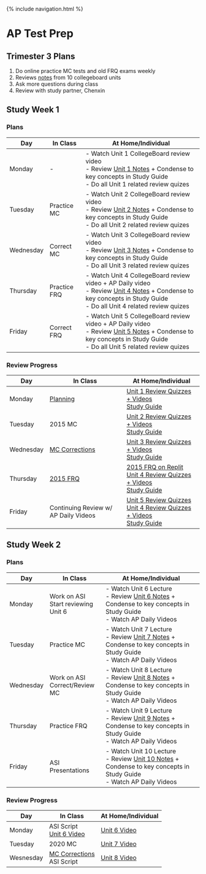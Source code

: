 {% include navigation.html %}

# AP Test Prep

## Trimester 3 Plans
1. Do online practice MC tests and old FRQ exams weekly
2. Reviews [notes](https://docs.google.com/document/d/12T14sIPEiXjy65rX8DtlSmxvLnbbF8H3cUwP3p6MZOk/edit?usp=sharing) from 10 collegeboard units
3. Ask more questions during class
4. Review with study partner, Chenxin

## Study Week 1
### Plans

| Day | In Class | At Home/Individual |
| --- | ---      | ---                |
| Monday | - | - Watch Unit 1 CollegeBoard review video<br>- Review [Unit 1 Notes](https://docs.google.com/document/u/1/d/1OYJc5A53be2sLkCj0RSXBImkKkW99okivMBGeWSDk1s/edit) + Condense to key concepts in Study Guide<br>- Do all Unit 1 related review quizes |
| Tuesday | Practice MC | - Watch Unit 2 CollegeBoard review video<br>- Review [Unit 2 Notes](https://docs.google.com/document/u/1/d/1Z7ZC2eQ02dlZjETf215iGPjK4fWsHHacC15Qc-GDHGw/edit) + Condense to key concepts in Study Guide<br>- Do all Unit 2 related review quizes |
| Wednesday | Correct MC | - Watch Unit 3 CollegeBoard review video<br>- Review [Unit 3 Notes](https://docs.google.com/document/u/1/d/1ZNDZvucqu6cIj-rZo1GJwSH_VwAaeIdEBF9du9tJNeI/edit) + Condense to key concepts in Study Guide<br>- Do all Unit 3 related review quizes |
| Thursday | Practice FRQ | - Watch Unit 4 CollegeBoard review video + AP Daily video<br>- Review [Unit 4 Notes](https://docs.google.com/document/u/1/d/1W86g0bk3poXqshe1gM5snJrwr-bu23_7WzizjFT6P58/edit) + Condense to key concepts in Study Guide<br>- Do all Unit 4 related review quizes |
| Friday | Correct FRQ | - Watch Unit 5 CollegeBoard review video + AP Daily video<br>- Review [Unit 5 Notes](https://docs.google.com/document/u/1/d/1p9yVZaly-h2uP4HZWTEo45JeDVDSxdcriUtkxUZIbB0/edit) + Condense to key concepts in Study Guide<br>- Do all Unit 5 related review quizes |

### Review Progress

| Day | In Class | At Home/Individual |
| --- | ---      | ---                |
| Monday | [Planning](https://dsblack0.github.io/sam-tri3/testPrep#plans) | [Unit 1 Review Quizzes + Videos](https://dsblack0.github.io/sam-tri3/reviewQuizzes#unit-1)<br>[Study Guide](https://docs.google.com/document/d/198NGOV3adFjvWAadAoPHyDCuMUa-5k9pFFtBDyiVbJs/edit?usp=sharing) |
| Tuesday | 2015 MC | [Unit 2 Review Quizzes + Videos](https://dsblack0.github.io/sam-tri3/reviewQuizzes#unit-2)<br>[Study Guide](https://docs.google.com/document/d/198NGOV3adFjvWAadAoPHyDCuMUa-5k9pFFtBDyiVbJs/edit?usp=sharing) |
| Wednesday | [MC Corrections](https://dsblack0.github.io/sam-tri3/2015mc) | [Unit 3 Review Quizzes + Videos](https://dsblack0.github.io/sam-tri3/reviewQuizzes#unit-3)<br>[Study Guide](https://docs.google.com/document/d/198NGOV3adFjvWAadAoPHyDCuMUa-5k9pFFtBDyiVbJs/edit?usp=sharing) |
| Thursday | [2015 FRQ](https://dsblack0.github.io/sam-tri3/2015frq) | [2015 FRQ on Replit](https://dsblack0.github.io/sam-tri3/code)<br>[Unit 4 Review Quizzes + Videos](https://dsblack0.github.io/sam-tri3/reviewQuizzes#unit-4)<br>[Study Guide](https://docs.google.com/document/d/198NGOV3adFjvWAadAoPHyDCuMUa-5k9pFFtBDyiVbJs/edit?usp=sharing) |
| Friday | Continuing Review w/ AP Daily Videos | [Unit 5 Review Quizzes](https://dsblack0.github.io/sam-tri3/code)<br>[Unit 4 Review Quizzes + Videos](https://dsblack0.github.io/sam-tri3/reviewQuizzes#unit-5)<br>[Study Guide](https://docs.google.com/document/d/198NGOV3adFjvWAadAoPHyDCuMUa-5k9pFFtBDyiVbJs/edit?usp=sharing) |

## Study Week 2
### Plans

| Day | In Class | At Home/Individual |
| --- | ---      | ---                |
| Monday | Work on ASI<br>Start reviewing Unit 6 | - Watch Unit 6 Lecture<br>- Review [Unit 6 Notes](https://docs.google.com/document/u/1/d/1SzmT_OWBZ-DKrdi6pSNcXcblObJIIVP_gQxNncC0azE/edit) + Condense to key concepts in Study Guide<br>- Watch AP Daily Videos |
| Tuesday | Practice MC | - Watch Unit 7 Lecture<br>- Review [Unit 7 Notes](https://docs.google.com/document/u/1/d/1VYlZf0ovKDMiygszVDESmJkCnPGF16Y9h0jVOeHrFmE/edit) + Condense to key concepts in Study Guide<br>- Watch AP Daily Videos |
| Wednesday | Work on ASI<br>Correct/Review MC | - Watch Unit 8 Lecture<br>- Review [Unit 8 Notes](https://docs.google.com/document/u/1/d/1-_D5glkKUbraSpn6xPaHTWJEsxrGIbYkY9OjfNsRWmQ/edit) + Condense to key concepts in Study Guide<br>- Watch AP Daily Videos |
| Thursday | Practice FRQ | - Watch Unit 9 Lecture<br>- Review [Unit 9 Notes](https://docs.google.com/document/u/1/d/161WC34JAIESTQ5gcLhwGYUsNwUFGxj84jnkRdqqgLrU/edit) + Condense to key concepts in Study Guide<br>- Watch AP Daily Videos |
| Friday | ASI Presentations | - Watch Unit 10 Lecture<br>- Review [Unit 10 Notes](https://docs.google.com/document/d/1VFSfb0ckUAavhEo9I8F14-azm6sSXe9GvPjkNe2TIXg/edit?usp=sharing) + Condense to key concepts in Study Guide<br>- Watch AP Daily Videos |

### Review Progress

| Day | In Class | At Home/Individual |
| --- | ---      | ---                |
| Monday | ASI Script<br>[Unit 6 Video](https://dsblack0.github.io/sam-tri3/reviewQuizzes#unit-6) | [Unit 6 Video](https://dsblack0.github.io/sam-tri3/reviewQuizzes#unit-6) |
| Tuesday | 2020 MC | [Unit 7 Video](https://dsblack0.github.io/sam-tri3/reviewQuizzes#unit-7) |
| Wesnesday | [MC Corrections](https://dsblack0.github.io/sam-tri3/2020mc)<br>ASI Script | [Unit 8 Video](https://dsblack0.github.io/sam-tri3/reviewQuizzes#unit-8) |
